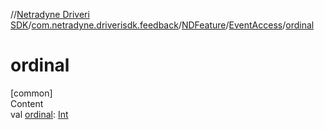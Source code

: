 //[Netradyne Driveri SDK](../../../index.md)/[com.netradyne.driverisdk.feedback](../../index.md)/[NDFeature](../index.md)/[EventAccess](index.md)/[ordinal](ordinal.md)



# ordinal  
[common]  
Content  
val [ordinal](ordinal.md): [Int](https://kotlinlang.org/api/latest/jvm/stdlib/kotlin/-int/index.html)  



